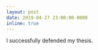 ```yaml
---
layout: post
date: 2019-04-27 23:00:00-0000
inline: true
---
```


I successfully defended my thesis.

